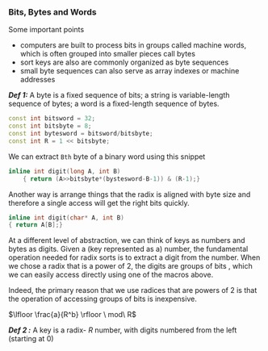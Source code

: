 ### Bits, Bytes and Words

Some important points

- computers are built to process bits in groups called machine words, which is often grouped into smaller pieces call bytes
- sort keys are also are commonly organized as byte sequences
- small byte sequences can also serve as array indexes or machine addresses

***Def 1:*** A byte is  a fixed sequence of bits; a string is variable-length sequence of bytes; a word is a fixed-length sequence of bytes.

````c++
const int bitsword = 32;
const int bitsbyte = 8;
const int bytesword = bitsword/bitsbyte;
const int R = 1 << bitsbyte;
````

We can extract `Bth` byte of a binary word using this snippet

````c++
inline int digit(long A, int B)
	{ return (A>>bitsbyte*(bystesword-B-1)) & (R-1);}
````

Another way is arrange things that the radix is aligned with byte size and therefore a single access will get the right bits quickly.

````c++
inline int digit(char* A, int B)
{ return A[B];}
````

At a different level of abstraction, we can think of keys as numbers and bytes as digits. Given a (key represented as a) number, the fundamental operation needed for radix sorts is to extract a digit from the number. When we chose a radix that is a power of 2, the digits are groups of bits , which we can easily access directly using one of the macros above.

Indeed, the primary reason that we use radices that are powers of 2 is that the operation of accessing groups of bits is inexpensive.

$\lfloor \frac{a}{R^b} \rfloor \  mod\  R$

***Def 2 :*** A key is a radix- $R$ number, with digits numbered from the left (starting at 0)

